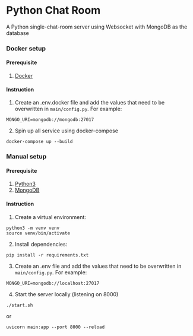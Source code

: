 # Python Chat Room

A Python single-chat-room server using Websocket with MongoDB as the database 


### Docker setup

#### Prerequisite
1. [Docker](https://www.docker.com/products/docker-desktop)

#### Instruction
1. Create an .env.docker file and add the values that need to be overwritten in `main/config.py`. For example:
```
MONGO_URI=mongodb://mongodb:27017
```
2. Spin up all service using docker-compose
```
docker-compose up --build
```

### Manual setup

#### Prerequisite
1. [Python3](https://www.python.org/downloads/)
2. [MongoDB](https://www.mongodb.com/try/download/community)

#### Instruction
1. Create a virtual environment:
```
python3 -m venv venv
source venv/bin/activate
```

2. Install dependencies:
```
pip install -r requirements.txt
```

3. Create an .env file and add the values that need to be overwritten in `main/config.py`. For example:
```
MONGO_URI=mongodb://localhost:27017
```


4. Start the server locally (listening on 8000)
```
./start.sh
```
or
```
uvicorn main:app --port 8000 --reload
```

